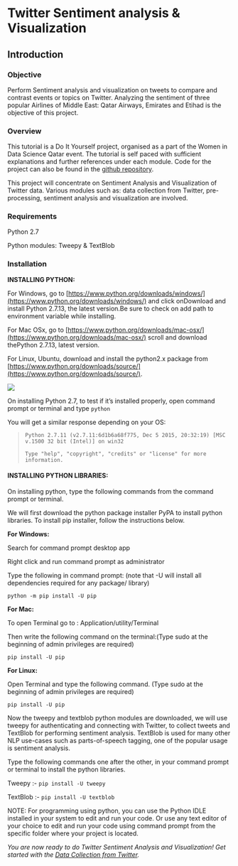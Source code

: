 # **Twitter Sentiment analysis & Visualization**

## Introduction

### Objective

Perform Sentiment analysis and visualization on tweets to compare and contrast events or topics on Twitter. Analyzing the sentiment of three popular Airlines of Middle East: Qatar Airways, Emirates and Etihad is the objective of this project.

### **Overview**

This tutorial is a Do It Yourself project, organised as a part of the Women in Data Science Qatar event. The tutorial is self paced with sufficient explanations and further references under each module. Code for the project can also be found in the [github repository](https://github.com/ArabWICQatar/TwitterSentimentAnalysisVisualization).

This project will concentrate on Sentiment Analysis and Visualization of Twitter data. Various modules such as: data collection from Twitter, pre-processing, sentiment analysis and visualization are involved.

### **Requirements**

Python 2.7

Python modules: Tweepy & TextBlob

### **Installation**

**INSTALLING PYTHON:**

For Windows, go to [https://www.python.org/downloads/windows/](https://www.python.org/downloads/windows/) and click onDownload and install Python 2.7.13, the latest version.Be sure to check on add path to environment variable while installing.

For Mac OSx, go to [https://www.python.org/downloads/mac-osx/](https://www.python.org/downloads/mac-osx/) scroll and download thePython 2.7.13, latest version.

For Linux, Ubuntu, download and install the python2.x package from [https://www.python.org/downloads/source/](https://www.python.org/downloads/source/).

![](https://lh5.googleusercontent.com/9HmanYIO54GaBn9H8miTWI_vDQ-xmjkUrWbgZntYmvr7wdF85sV3vmxq8-qPWwsuqsd9G7qiI36688AanC3cvem1AExsXk7UEzXeKiME9iWUb168c5DZrTGVNoSyETWcZqWBmu7L)

On installing Python 2.7, to test if it’s installed properly, open command prompt or terminal and type `python`

You will get a similar response depending on your OS:

> `Python 2.7.11 (v2.7.11:6d1b6a68f775, Dec 5 2015, 20:32:19) [MSC v.1500 32 bit (Intel)] on win32`
>
> `Type "help", "copyright", "credits" or "license" for more information.`

#### **INSTALLING PYTHON LIBRARIES:**

On installing python, type the following commands from the command prompt or terminal.

We will first download the python package installer PyPA to install python libraries. To install pip installer, follow the instructions below.

**For Windows:**

Search for command prompt desktop app

Right click and run command prompt as administrator

Type the following in command prompt: \(note that -U will install all dependencies required for any package/ library\)

`python -m pip install -U pip`

**For Mac:**

To open Terminal go to : Application/utility/Terminal

Then write the following command on the terminal:\(Type sudo at the beginning of admin privileges are required\)

`pip install -U pip`

**For Linux:**

Open Terminal and type the following command. \(Type sudo at the beginning of admin privileges are required\)

`pip install -U pip`

Now the tweepy and textblob python modules are downloaded, we will use tweepy for authenticating and connecting with Twitter, to collect tweets and TextBlob for performing sentiment analysis. TextBlob is used for many other NLP use-cases such as parts-of-speech tagging, one of the popular usage is sentiment analysis.

Type the following commands one after the other, in your command prompt or terminal to install the python libraries.

Tweepy :-  `pip install -U tweepy`

TextBlob :-  `pip install -U textblob`

NOTE: For programming using python, you can use the Python IDLE installed in your system to edit and run your code. Or use any text editor of your choice to edit and run your code using command prompt from the specific folder where your project is located.

_You are now ready to do Twitter Sentiment Analysis and Visualization! Get started with the _[_Data Collection from Twitter_](/chapter1.md)_._

